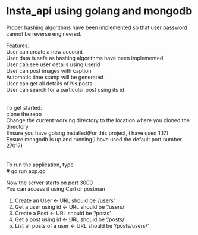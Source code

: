 # Insta_api using golang and mongodb
Proper hashing algorithms have been implemented so that user password cannot be reverse engineered.

Features:</br>
User can create a new account</br>
User data is safe as hashing algorithms have been implemented</br>
User can see user details using userid</br>
User can post images with caption</br>
Automatic time stamp will be generated</br>
User can get all details of his posts</br>
User can search for a particular post using its id</br>


</br>
To get started:</br>
clone the repo</br>
Change the current working directory to the location where you cloned the directory</br>
Ensure you have golang installed(For this project, i have used 1.17)</br>
Ensure mongodb is up and running(I have used the default port number 27017)</br>
</br></br>
To run the application, type </br>
# go run app.go

Now the server starts on port 3000</br>
You can access it using Curl or postman

1. Create an User <- URL should be ‘/users'</br>
2. Get a user using id <- URL should be ‘/users/<id here>’
3. Create a Post <- URL should be ‘/posts'
4. Get a post using id <- URL should be ‘/posts/<id here>’
5. List all posts of a user <- URL should be ‘/posts/users/<Id here>'

                    
   
